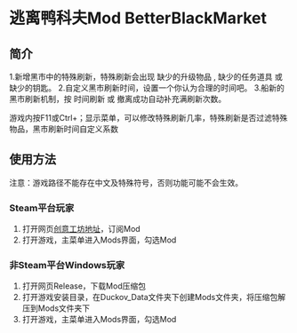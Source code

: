 # 逃离鸭科夫Mod BetterBlackMarket

## 简介

1.新增黑市中的特殊刷新，特殊刷新会出现  缺少的升级物品  ,  缺少的任务道具  或   缺少的钥匙。
2.自定义黑市刷新时间，设置一个你认为合理的时间吧。
3.船新的黑市刷新机制，按 时间刷新 或 撤离成功自动补充满刷新次数。


游戏内按F11或Ctrl+；显示菜单，可以修改特殊刷新几率，特殊刷新是否过滤特殊物品，黑市刷新时间自定义系数

## 使用方法

注意：游戏路径不能存在中文及特殊符号，否则功能可能不会生效。

### Steam平台玩家

1. 打开网页[创意工坊地址](https://steamcommunity.com/sharedfiles/filedetails/?id=3591618133)，订阅Mod
2. 打开游戏，主菜单进入Mods界面，勾选Mod

### 非Steam平台Windows玩家

1. 打开网页Release，下载Mod压缩包
2. 打开游戏安装目录，在Duckov_Data文件夹下创建Mods文件夹，将压缩包解压到Mods文件夹下
3. 打开游戏，主菜单进入Mods界面，勾选Mod
